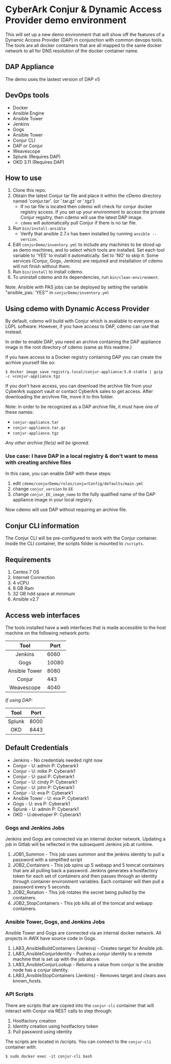 # CyberArk Conjur & Dynamic Access Provider demo environment

This will set up a new demo environment that will show off the features of a Dynamic Access Provider (DAP) in conjunction with common devops tools.  The tools are all docker containers that are all mapped to the same docker network to all for DNS resolution of the docker container name.

## DAP Appliance

The demo uses the lastest version of DAP v5

## DevOps tools

* Docker
* Ansible Engine
* Ansible Tower
* Jenkins
* Gogs
* Ansible Tower
* Conjur CLI
* DAP or Conjur
* Weavescope
* Splunk (Requires DAP)
* OKD 3.11 (Requires DAP)

## How to use

1. Clone this repo.
2. Obtain the latest Conjur tar file and place it within the cDemo directory
   named 'conjur.tar'. (or '.tar.gz' or '.tgz')
    * If no tar file is located then cdemo will check for conjur docker registry
      access. If you set up your environment to access the private Conjur
      regsitry, then cdemo will use the latest DAP image.
    * `cdemo` will automatically pull Conjur if there is no tar file.
3. Run `bin/install-ansible`
   * Verify that ansible 2.7.x has been installed by running `ansible --version`. 
4. Edit `conjurDemo/inventory.yml` to include any machines to be stood up as
   demo machines, and to select which tools are installed. Set each tool
   variable to 'YES' to install it automatically. Set to 'NO' to skip it. Some
   services (Conjur, Gogs, Jenkins) are required and installation of cdemo will
   not finish without them.
5. Run `bin/install` to install cdemo.
6. To uninstall cdemo and its dependencies, run `bin/clean-environment`.


Note: Ansible with PAS jobs can be deployed by setting the variable
"ansible_pas: 'YES'" in `conjurDemo/inventory.yml`

## Using cdemo with Dynamic Access Provider

By default, cdemo will build with Conjur which is available to everyone as LGPL
software. However, if you have access to DAP, cdemo can use that instead.

In order to enable DAP, you need an archive containing the DAP appliance image
in the root directory of cdemo (same as this readme.)

If you have access to a Docker registry containing DAP you can
create the acrhive yourself like so:

```sh-session
$ docker image save registry.local/conjur-appliance:5.0-stable | gzip -c >conjur-appliance.tgz
```

If you don't have access, you can download the archive file from your CyberArk
support vault or contact CyberArk sales to get access. After downloading the
arcvhive file, move it to this folder.

Note: in order to be recognized as a DAP archive file, it must have one of these
names:
* `conjur-appliance.tar`
* `conjur-appliance.tar.gz`
* `conjur-appliance.tgz`

*Any other archive file(s) will be ignored.*

### Use case: I have DAP in a local registry & don't want to mess with creating archive files

In this case, you can enable DAP with these steps:
1. edit `cdemo/conjurDemo/roles/conjurConfig/defaults/main.yml`
2. change `conjur_version` to `EE`
3. change `conjur_EE_image_name` to the fully qualified name of the DAP
   appliance image in your local registry.

Now cdemo will use DAP without requiring an archive file.

## Conjur CLI information

The Conjur CLI will be pre-configured to work with the Conjur container. Inside
the CLI container, the scripts folder is mounted to `/scripts`.

## Requirements

1. Centos 7 OS
2. Internet Connection
3. 4 vCPU
4. 8 GB Ram
5. 32 GB hdd space at minimum
6. Ansible v2.7

## Access web interfaces

The tools installed have a web interfaces that is made accessible to the host machine on the following network ports:

| Tool          |   Port |
| :----------:  | ------ |
| Jenkins       |   6060 |
| Gogs          |  10080 |
| Ansible Tower |   8080 |
| Conjur        |    443 |
| Weavescope    |   4040 |

_If using DAP:_

|    Tool    	| Port 	|
|:----------:	|------	|
|   Splunk  	| 8000 	|
|   OKD       | 8443  |


## Default Credentials
* Jenkins - No credentials needed right now
* Conjur - U: admin P: Cyberark1
* Conjur - U: mike P: Cyberark1
* Conjur - U: paul P: Cyberark1
* Conjur - U: cindy P: Cyberark1
* Conjur - U: john P: Cyberark1
* Conjur - U: eva P: Cyberark1
* Ansible Tower - U: eva P: Cyberark1
* Gogs - U: eva P: Cyberark1
* Splunk - U: admin P: Cyberark1
* OKD - U:developer P: Cyberark1

### Gogs and Jenkins Jobs
Jenkins and Gogs are connected via an internal docker network. Updating a job in
Gitlab will be reflected in the subsequent Jenkins job at runtime.

1. JOB1_Summon - This job uses summon and the jenkins identity to pull a
   password with a simplified script
2. JOB2_Containers - This job spins up 5 webapp and 5 tomcat containers that are
   all pulling back a password. Jenkins generates a hostfactory token for each
   set of containers and then passes through an identity through container
   environment variables. Each container will then pull a password every 5
   seconds.
3. JOB2_Rotation - This job rotates the secret being pulled by the containers.
4. JOB2_StopContainers - This job kills all of the tomcat and webapp containers.

### Ansible Tower, Gogs, and Jenkins Jobs
Ansible Tower and Gogs are connected via an internal docker network. All projects in AWX have source code in Gogs.

1. LAB3_AnsibleBuildContainers (Jenkins) - Creates target for Ansible job.
2. LAB3_AnsibleConjurIdentity - Pushes a conjur identity to a remote machine
   that is set up with the job above.
3. LAB3_AnsibleConjurLookup - Returns a value from conjur is the ansible node
   has a conjur identity.
4. LAB3_AnsibleStopContainers (Jenkins) - Removes target and clears awx
   known_hosts.

### API Scripts
There are scripts that are copied into the `conjur-cli` container that will
interact with Conjur via REST calls to step through:
1. Hostfactory creation
2. Identity creation using hostfactory token
3. Pull password using identity

The scripts are located in /scripts. You can connect to the `conjur-cli`
container with:

```
$ sudo docker exec -it conjur-cli bash
```
